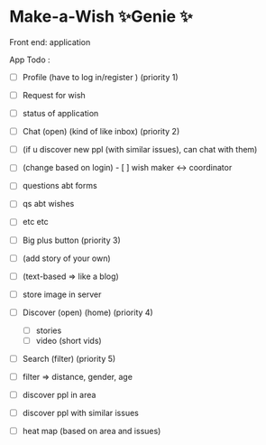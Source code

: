 # Make-a-Wish ✨Genie ✨

Front end: application 

App Todo :
- [ ]  Profile (have to log in/register ) (priority 1)
  - [ ]  Request for wish
  - [ ]  status of application
- [ ]  Chat (open) (kind of like inbox) (priority 2)
  - [ ]  (if u discover new ppl (with similar issues), can chat with them)
  - [ ]  (change based on login)
    - [ ]  wish maker <-> coordinator
  - [ ]  questions abt forms
  - [ ]  qs abt wishes
  - [ ]  etc etc
- [ ]  Big plus button (priority 3)
  - [ ]  (add story of your own)
  - [ ]  (text-based => like a blog)
  - [ ]  store image in server 
- [ ] Discover (open) (home) (priority 4)
  - [ ] stories
  - [ ]  video (short vids)
- [ ]  Search (filter) (priority 5)
  - [ ]  filter => distance, gender, age
  - [ ]  discover ppl in area
  - [ ]  discover ppl with similar issues
  - [ ]  heat map (based on area and issues)


